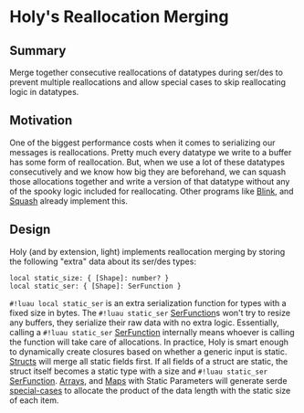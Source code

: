 # Holy's Reallocation Merging

## Summary

Merge together consecutive reallocations of datatypes during ser/des to prevent multiple reallocations and allow special
cases to skip reallocating logic in datatypes.

## Motivation

One of the biggest performance costs when it comes to serializing our messages is reallocations. Pretty much every
datatype we write to a buffer has some form of reallocation. But, when we use a lot of these datatypes consecutively and
we know how big they are beforehand, we can squash those allocations together and write a version of that datatype
without any of the spooky logic included for reallocating. Other programs like
<a href="https://github.com/1Axen/blink" target="_blank">Blink</a>, and
<a href="https://github.com/Data-Oriented-House/Squash" target="_blank">Squash</a> already implement this.

## Design

Holy (and by extension, light) implements reallocation merging by storing the following "extra" data about its ser/des
types:

```luau
local static_size: { [Shape]: number? }
local static_ser: { [Shape]: SerFunction }
```

`#!luau local static_ser` is an extra serialization function for types with a fixed size in bytes. The
`#!luau static_ser` [SerFunction](./index.md)s won't try to resize any buffers, they serialize their raw data with
no extra logic. Essentially, calling a `#!luau static_ser` [SerFunction](./index.md) internally means whoever is
calling the function will take care of allocations. In practice, Holy is smart enough to dynamically create closures
based on whether a generic input is static. [Structs](../../../api/datatypes/generics/tables/struct.md) will
merge all static fields first. If all fields of a struct are static, the struct itself becomes a static type with a size
and `#!luau static_ser` [SerFunction](./index.md). [Arrays](../../../api/datatypes/generics/tables/arr.md), and
[Maps](../../../api/datatypes/generics/tables/map.md) with Static Parameters will generate serde
[special-cases](./special_cased_generics.md) to allocate the product of the data length with the static size of each
item.
